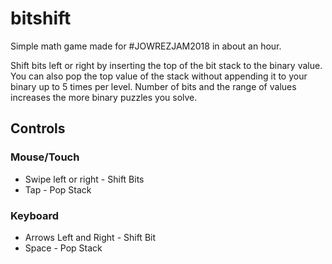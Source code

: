 # bitshift

Simple math game made for #JOWREZJAM2018 in about an hour.  

Shift bits left or right by inserting the top of the bit stack to the binary value.  You can also pop the top value of the stack without appending it to your binary up to 5 times per level.  Number of bits and the range of values increases the more binary puzzles you solve.

## Controls

### Mouse/Touch

* Swipe left or right - Shift Bits
* Tap - Pop Stack

### Keyboard

* Arrows Left and Right - Shift Bit
* Space - Pop Stack
